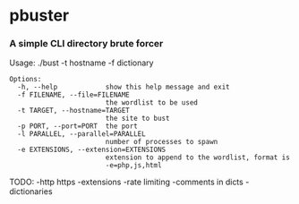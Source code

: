 # pbuster
### A simple CLI directory brute forcer

Usage: ./bust -t hostname -f dictionary

```
Options:
  -h, --help            show this help message and exit
  -f FILENAME, --file=FILENAME
                        the wordlist to be used
  -t TARGET, --hostname=TARGET
                        the site to bust
  -p PORT, --port=PORT  the port
  -l PARALLEL, --parallel=PARALLEL
                        number of processes to spawn
  -e EXTENSIONS, --extension=EXTENSIONS
                        extension to append to the wordlist, format is
                        -e=php,js,html
```

TODO:
  -http https
  -extensions
  -rate limiting
  -comments in dicts
  -dictionaries


